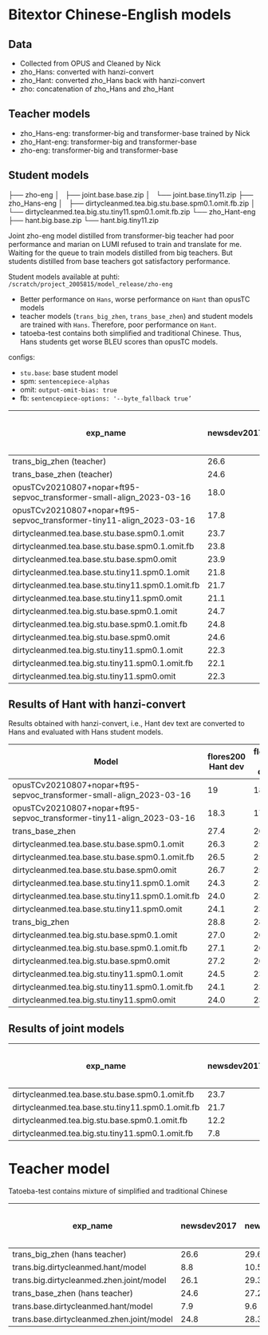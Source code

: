 # Bitextor Chinese-English models

## Data
- Collected from OPUS and Cleaned by Nick 
- zho_Hans: converted with hanzi-convert
- zho_Hant: converted zho_Hans back with hanzi-convert
- zho: concatenation of zho_Hans and zho_Hant

## Teacher models
- zho_Hans-eng: transformer-big and transformer-base trained by Nick
- zho_Hant-eng: transformer-big and transformer-base
- zho-eng: transformer-big and transformer-base

## Student models
├── zho-eng 
│   ├── joint.base.base.zip
│   └── joint.base.tiny11.zip
├── zho_Hans-eng
│   ├── dirtycleanmed.tea.big.stu.base.spm0.1.omit.fb.zip
│   └── dirtycleanmed.tea.big.stu.tiny11.spm0.1.omit.fb.zip
└── zho_Hant-eng
    ├── hant.big.base.zip
    └── hant.big.tiny11.zip

Joint zho-eng model distilled from transformer-big teacher had poor performance and marian on LUMI refused to train and translate for me. Waiting for the queue to train models distilled from big teachers. But students distilled from base teachers got satisfactory performance.

Student models available at puhti: `/scratch/project_2005815/model_release/zho-eng`

- Better performance on `Hans`, worse performance on `Hant` than opusTC models
- teacher models (`trans_big_zhen`, `trans_base_zhen`) and student models are trained with `Hans`. Therefore, poor performance on `Hant`.
- tatoeba-test contains both simplified and traditional Chinese. Thus, Hans students get worse BLEU scores than opusTC models.

configs:

- `stu.base`: base student model
- spm: `sentencepiece-alphas`
- omit: `output-omit-bias: true`
- fb: `sentencepiece-options: '--byte_fallback true’`

| exp_name | newsdev2017 | newstest2017 | newstest2018 | newstest2019 | newstest2020 | newstest2021 | newstestB2020 | tatoeba-test-v2020-07-28 | tatoeba-test-v2021-03-30 | tatoeba-test-v2021-08-07 | tico19-test | flores200 Hans dev | flores200 Hans devtest | flores200 Hant dev | flores200 Hant devtest | avg |
| --- | --- | --- | --- | --- | --- | --- | --- | --- | --- | --- | --- | --- | --- | --- | --- | --- |
| trans_big_zhen (teacher) | 26.6 | 29.6 | 29.8 | 33.8 | 32.3 | 26.7 | 25.9 | 29.5 | 29.5 | 29.6 | 33.2 | 29.7 | 29.8 | 10.3 | 9.9 | 29.7 |
| trans_base_zhen (teacher) | 24.6 | 27.2 | 27.2 | 30.5 | 30.5 | 24.9 | 24.3 | 28.2 | 28.2 | 28.3 | 30.8 | 28.0 | 28.3 | 10.1 | 10.0 | 27.7 |
| opusTCv20210807+nopar+ft95-sepvoc_transformer-small-align_2023-03-16 | 18.0 | 19.9 | 18.9 | 21.4 | 21.1 | 18.1 | 17.3 | 33.8 | 33.8 | 33.8 | 24.1 | 21.7 | 21.3 | 19 | 18.5 | 23.7 |
| opusTCv20210807+nopar+ft95-sepvoc_transformer-tiny11-align_2023-03-16 | 17.8 | 19.9 | 18.4 | 21.2 | 20.6 | 17.6 | 16.7 | 33.1 | 33.0 | 33.1 | 23.7 | 21.0 | 20.3 | 18.3 | 17.5 | 23.2 |
| dirtycleanmed.tea.base.stu.base.spm0.1.omit | 23.7 | 26.9 | 26.3 | 29.9 | 29.8 | 24.1 | 23.9 | 27.5 | 27.5 | 27.6 | 29.7 | 27.3 | 27.5 | 9.5 | 9.1 | 27.0 |
| dirtycleanmed.tea.base.stu.base.spm0.1.omit.fb | 23.8 | 26.9 | 26.3 | 30.2 | 29.6 | 24.1 | 23.6 | 27.1 | 27.2 | 27.3 | 29.8 | 27.4 | 27.4 | 9.5 | 9.3 | 26.9 |
| dirtycleanmed.tea.base.stu.base.spm0.omit | 23.9 | 26.9 | 26.3 | 29.9 | 29.6 | 24.1 | 23.5 | 27.3 | 27.3 | 27.4 | 29.6 | 27.7 | 27.5 | 9.4 | 9.3 | 26.9 |
| dirtycleanmed.tea.base.stu.tiny11.spm0.1.omit | 21.8 | 24.4 | 23.8 | 26.9 | 26.7 | 21.5 | 21.5 | 25.4 | 25.5 | 25.6 | 27.0 | 25.8 | 25.4 | 8.4 | 8.2 | 24.6 |
| dirtycleanmed.tea.base.stu.tiny11.spm0.1.omit.fb | 21.7 | 24.6 | 23.8 | 27.1 | 26.7 | 21.5 | 21.5 | 25.5 | 25.6 | 25.7 | 27.2 | 25.7 | 25.7 | 8.3 | 8.3 | 24.6 |
| dirtycleanmed.tea.base.stu.tiny11.spm0.omit | 21.1 | 24.3 | 23.2 | 26.0 | 25.8 | 21.1 | 20.8 | 25.3 | 25.3 | 25.4 | 26.5 | 25.2 | 24.9 | 8.0 | 7.8 | 24.1 |
| dirtycleanmed.tea.big.stu.base.spm0.1.omit | 24.7 | 28.0 | 27.5 | 32.0 | 30.7 | 25.1 | 24.6 | 27.8 | 27.8 | 27.9 | 30.6 | 28.5 | 28.0 | 9.5 | 9.1 | 27.9 |
| dirtycleanmed.tea.big.stu.base.spm0.1.omit.fb | 24.8 | 28.3 | 27.6 | 32.0 | 30.8 | 25.0 | 24.5 | 27.7 | 27.7 | 27.8 | 31.1 | 28.8 | 28.0 | 9.7 | 9.5 | 27.9 |
| dirtycleanmed.tea.big.stu.base.spm0.omit | 24.6 | 27.8 | 27.6 | 31.3 | 30.6 | 24.6 | 24.6 | 27.5 | 27.6 | 27.7 | 30.7 | 28.4 | 28.1 | 9.6 | 9.0 | 27.7 |
| dirtycleanmed.tea.big.stu.tiny11.spm0.1.omit | 22.3 | 25.5 | 24.5 | 27.9 | 27.1 | 21.7 | 22.0 | 25.9 | 25.9 | 26.0 | 27.8 | 26.1 | 25.5 | 8.2 | 7.9 | 25.1 |
| dirtycleanmed.tea.big.stu.tiny11.spm0.1.omit.fb | 22.1 | 24.9 | 24.4 | 28.0 | 26.8 | 21.4 | 21.8 | 25.8 | 25.8 | 25.9 | 27.4 | 25.8 | 25.4 | 8.2 | 7.7 | 24.9 |
| dirtycleanmed.tea.big.stu.tiny11.spm0.omit | 22.3 | 25.6 | 24.6 | 27.8 | 26.9 | 21.5 | 21.9 | 25.6 | 25.7 | 25.8 | 27.8 | 25.9 | 25.7 | 8.3 | 8.4 | 25.0 |

## Results of Hant with hanzi-convert

Results obtained with hanzi-convert, i.e., Hant dev text are converted to Hans and evaluated with Hans student models. 

| Model | flores200 Hant dev | flores200 Hant devtest |
| --- | --- | --- |
| opusTCv20210807+nopar+ft95-sepvoc_transformer-small-align_2023-03-16 | 19 | 18.5 |
| opusTCv20210807+nopar+ft95-sepvoc_transformer-tiny11-align_2023-03-16 | 18.3 | 17.5 |
| trans_base_zhen | 27.4 | 26.5 |
| dirtycleanmed.tea.base.stu.base.spm0.1.omit | 26.3 | 25.7 |
| dirtycleanmed.tea.base.stu.base.spm0.1.omit.fb | 26.5 | 25.4 |
| dirtycleanmed.tea.base.stu.base.spm0.omit | 26.7 | 25.2 |
| dirtycleanmed.tea.base.stu.tiny11.spm0.1.omit | 24.3 | 23.2 |
| dirtycleanmed.tea.base.stu.tiny11.spm0.1.omit.fb | 24.0 | 23.3 |
| dirtycleanmed.tea.base.stu.tiny11.spm0.omit | 24.1 | 23.1 |
| trans_big_zhen | 28.8 | 28.1 |
| dirtycleanmed.tea.big.stu.base.spm0.1.omit | 27.0 | 26.0 |
| dirtycleanmed.tea.big.stu.base.spm0.1.omit.fb | 27.1 | 26.0 |
| dirtycleanmed.tea.big.stu.base.spm0.omit | 27.2 | 26.0 |
| dirtycleanmed.tea.big.stu.tiny11.spm0.1.omit | 24.5 | 23.3 |
| dirtycleanmed.tea.big.stu.tiny11.spm0.1.omit.fb | 24.1 | 23.4 |
| dirtycleanmed.tea.big.stu.tiny11.spm0.omit | 24.0 | 23.7 |

## Results of joint models

| exp_name | newsdev2017 | newstest2017 | newstest2018 | newstest2019 | newstest2020 | newstest2021 | newstestB2020 | tatoeba-test-v2020-07-28 | tatoeba-test-v2021-03-30 | tatoeba-test-v2021-08-07 | tico19-test | flores200 Hans dev | flores200 Hans devtest | flores200 Hant dev | flores200 Hant devtest | avg |
| --- | --- | --- | --- | --- | --- | --- | --- | --- | --- | --- | --- | --- | --- | --- | --- | --- |
| dirtycleanmed.tea.base.stu.base.spm0.1.omit.fb | 23.7 | 27.4 | 26.4 | 31.5 | 30.5 | 24.7 | 24.3 | 36.5 | 36.5 | 36.5 | 30.5 | 27.6 | 27.2 | 25.8 | 24.4 | 28.9 |
| dirtycleanmed.tea.base.stu.tiny11.spm0.1.omit.fb | 21.7 | 24.8 | 23.9 | 27.7 | 27.4 | 21.9 | 21.8 | 34.4 | 34.3 | 34.4 | 27.4 | 25.4 | 25.3 | 23.1 | 22.5 | 26.4 |
| dirtycleanmed.tea.big.stu.base.spm0.1.omit.fb | 12.2 | 14.3 | 12.6 | 13.7 | 14.1 | 11.4 | 11.7 | 24.0 | 23.9 | 24.0 | 15.1 | 15.4 | 14.7 | 13.6 | 13.3 | 15.6 |
| dirtycleanmed.tea.big.stu.tiny11.spm0.1.omit.fb | 7.8 | 8.2 | 7.5 | 7.5 | 7.3 | 6.8 | 6.3 | 17.0 | 17.0 | 17.0 | 7.5 | 8.6 | 8.7 | 8.3 | 7.8 | 9.6 |

# Teacher model

Tatoeba-test contains mixture of simplified and traditional Chinese

| exp_name | newsdev2017 | newstest2017 | newstest2018 | newstest2019 | newstest2020 | newstest2021 | newstestB2020 | tatoeba-test-v2020-07-28 | tatoeba-test-v2021-03-30 | tatoeba-test-v2021-08-07 | tico19-test | flores200 Hans dev | flores200 Hans devtest | flores200 Hant dev | flores200 Hant devtest | avg |
| --- | --- | --- | --- | --- | --- | --- | --- | --- | --- | --- | --- | --- | --- | --- | --- | --- |
| trans_big_zhen (hans teacher) | 26.6 | 29.6 | 29.8 | 33.8 | 32.3 | 26.7 | 25.9 | 29.5 | 29.5 | 29.6 | 33.2 | 29.7 | 29.8 | 10.3 | 9.9 | 29.7 |
| trans.big.dirtycleanmed.hant/model | 8.8 | 10.5 | 9.6 | 10.8 | 10.0 | 9.3 | 8.4 | 27.2 | 27.0 | 26.9 | 14.0 | 11.1 | 10.9 | 26.6 | 26.3 | 15.8 |
| trans.big.dirtycleanmed.zhen.joint/model | 26.1 | 29.3 | 29.2 | 34.8 | 33.3 | 26.8 | 26.3 | 38.7 | 38.6 | 38.6 | 32.6 | 29.6 | 29.0 | 27.5 | 27.2 | 31.2 |
| trans_base_zhen (hans teacher) | 24.6 | 27.2 | 27.2 | 30.5 | 30.5 | 24.9 | 24.3 | 28.2 | 28.2 | 28.3 | 30.8 | 28.0 | 28.3 | 10.1 | 10.0 | 27.7 |
| trans.base.dirtycleanmed.hant/model | 7.9 | 9.6 | 8.5 | 10.0 | 9.5 | 8.9 | 8.0 | 26.4 | 26.2 | 26.1 | 13.1 | 10.6 | 10.8 | 25.5 | 24.9 | 15.1 |
| trans.base.dirtycleanmed.zhen.joint/model | 24.8 | 28.3 | 27.7 | 33.1 | 32.1 | 26.0 | 25.7 | 37.8 | 37.7 | 37.7 | 31.5 | 28.9 | 28.1 | 26.7 | 26.0 | 30.1 |
